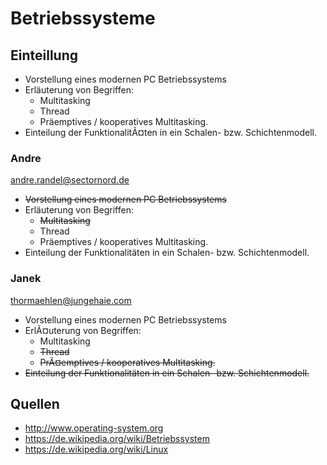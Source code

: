 # Betriebssysteme

## Einteillung
- Vorstellung eines modernen PC Betriebssystems  
- Erläuterung von Begriffen:  
  - Multitasking
  - Thread  
  - Präemptives / kooperatives Multitasking.
- Einteilung der FunktionalitÃ¤ten in ein Schalen- bzw. Schichtenmodell.  

### Andre
andre.randel@sectornord.de  
- ~~Vorstellung eines modernen PC Betriebssystems~~  
- Erläuterung von Begriffen:
  - ~~Multitasking~~  
  - Thread  
  - Präemptives / kooperatives Multitasking.
- Einteilung der Funktionalitäten in ein Schalen- bzw. Schichtenmodell.

### Janek
thormaehlen@jungehaie.com  
- Vorstellung eines modernen PC Betriebssystems  
- ErlÃ¤uterung von Begriffen:  
  - Multitasking  
  - ~~Thread~~  
  - ~~PrÃ¤emptives / kooperatives Multitasking.~~  
- ~~Einteilung der Funktionalitäten in ein Schalen- bzw. Schichtenmodell.~~

## Quellen
 - http://www.operating-system.org
 - https://de.wikipedia.org/wiki/Betriebssystem
 - https://de.wikipedia.org/wiki/Linux

